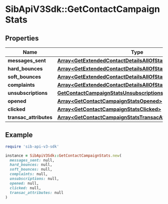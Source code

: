 # SibApiV3Sdk::GetContactCampaignStats

## Properties

| Name | Type | Description | Notes |
| ---- | ---- | ----------- | ----- |
| **messages_sent** | [**Array&lt;GetExtendedContactDetailsAllOfStatisticsMessagesSent&gt;**](GetExtendedContactDetailsAllOfStatisticsMessagesSent.md) |  | [optional] |
| **hard_bounces** | [**Array&lt;GetExtendedContactDetailsAllOfStatisticsMessagesSent&gt;**](GetExtendedContactDetailsAllOfStatisticsMessagesSent.md) |  | [optional] |
| **soft_bounces** | [**Array&lt;GetExtendedContactDetailsAllOfStatisticsMessagesSent&gt;**](GetExtendedContactDetailsAllOfStatisticsMessagesSent.md) |  | [optional] |
| **complaints** | [**Array&lt;GetExtendedContactDetailsAllOfStatisticsMessagesSent&gt;**](GetExtendedContactDetailsAllOfStatisticsMessagesSent.md) |  | [optional] |
| **unsubscriptions** | [**GetContactCampaignStatsUnsubscriptions**](GetContactCampaignStatsUnsubscriptions.md) |  | [optional] |
| **opened** | [**Array&lt;GetContactCampaignStatsOpened&gt;**](GetContactCampaignStatsOpened.md) |  | [optional] |
| **clicked** | [**Array&lt;GetContactCampaignStatsClicked&gt;**](GetContactCampaignStatsClicked.md) |  | [optional] |
| **transac_attributes** | [**Array&lt;GetContactCampaignStatsTransacAttributes&gt;**](GetContactCampaignStatsTransacAttributes.md) |  | [optional] |

## Example

```ruby
require 'sib-api-v3-sdk'

instance = SibApiV3Sdk::GetContactCampaignStats.new(
  messages_sent: null,
  hard_bounces: null,
  soft_bounces: null,
  complaints: null,
  unsubscriptions: null,
  opened: null,
  clicked: null,
  transac_attributes: null
)
```


